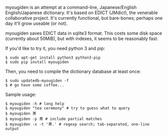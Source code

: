 myougiden is an attempt at a command-line, Japanese/English
English/Japanese dictionary.  It's based on EDICT (JMdict), the
venerable collaborative project.  It's currently functional, but
bare-bones; perhaps one day it'll grow useable (or not).

myougiden saves EDICT data in sqlite3 format. This costs some disk
space (currently about 50MiB), but with indexes, it seems to be
reasonably fast.

If you'd like to try it, you need python 3 and pip:

    $ sudo apt-get install python3 python3-pip
    $ sudo pip install myougiden

Then, you need to compile the dictionary database at least once:

    $ sudo updatedb-myougiden -f
    $ # go have some coffee...

Sample usage:

    $ myougiden -h # long help
    $ myougiden "tea ceremony" # try to guess what to query
    $ myougiden 茶
    $ myougiden -p 茶 # include partial matches
    $ myougiden -x -t '茶.' # regexp search; tab-separated, one-line output

